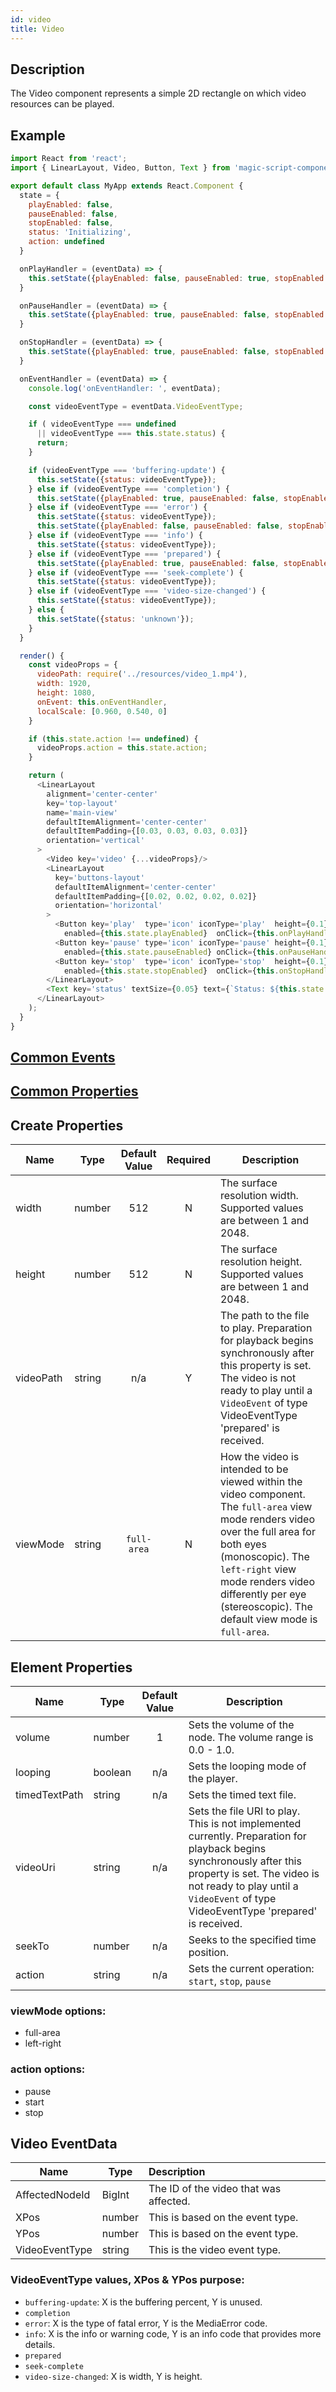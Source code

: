 ```yaml
---
id: video
title: Video
---
```



## Description

The Video component represents a simple 2D rectangle on which video resources can be played.

## Example

```javascript
import React from 'react';
import { LinearLayout, Video, Button, Text } from 'magic-script-components';

export default class MyApp extends React.Component {
  state = {
    playEnabled: false,
    pauseEnabled: false,
    stopEnabled: false,
    status: 'Initializing',
    action: undefined
  }

  onPlayHandler = (eventData) => {
    this.setState({playEnabled: false, pauseEnabled: true, stopEnabled: true, action: 'start'});
  }

  onPauseHandler = (eventData) => {
    this.setState({playEnabled: true, pauseEnabled: false, stopEnabled: true, action: 'pause'});
  }

  onStopHandler = (eventData) => {
    this.setState({playEnabled: true, pauseEnabled: false, stopEnabled: false, action: 'stop'});
  }

  onEventHandler = (eventData) => {
    console.log('onEventHandler: ', eventData);

    const videoEventType = eventData.VideoEventType;

    if ( videoEventType === undefined
      || videoEventType === this.state.status) {
      return;
    }

    if (videoEventType === 'buffering-update') {
      this.setState({status: videoEventType});
    } else if (videoEventType === 'completion') {
      this.setState({playEnabled: true, pauseEnabled: false, stopEnabled: false, status: videoEventType});
    } else if (videoEventType === 'error') {
      this.setState({status: videoEventType});
      this.setState({playEnabled: false, pauseEnabled: false, stopEnabled: false, status: videoEventType});
    } else if (videoEventType === 'info') {
      this.setState({status: videoEventType});
    } else if (videoEventType === 'prepared') {
      this.setState({playEnabled: true, pauseEnabled: false, stopEnabled: false, status: videoEventType});
    } else if (videoEventType === 'seek-complete') {
      this.setState({status: videoEventType});
    } else if (videoEventType === 'video-size-changed') {
      this.setState({status: videoEventType});
    } else {
      this.setState({status: 'unknown'});
    }
  }

  render() {
    const videoProps = {
      videoPath: require('../resources/video_1.mp4'),
      width: 1920,
      height: 1080,
      onEvent: this.onEventHandler,
      localScale: [0.960, 0.540, 0]
    }

    if (this.state.action !== undefined) {
      videoProps.action = this.state.action;
    }

    return (
      <LinearLayout
        alignment='center-center'
        key='top-layout'
        name='main-view'
        defaultItemAlignment='center-center'
        defaultItemPadding={[0.03, 0.03, 0.03, 0.03]}
        orientation='vertical'
      >
        <Video key='video' {...videoProps}/>
        <LinearLayout
          key='buttons-layout'
          defaultItemAlignment='center-center'
          defaultItemPadding={[0.02, 0.02, 0.02, 0.02]}
          orientation='horizontal'
        >
          <Button key='play'  type='icon' iconType='play'  height={0.1}
            enabled={this.state.playEnabled}  onClick={this.onPlayHandler} />
          <Button key='pause' type='icon' iconType='pause' height={0.1}
            enabled={this.state.pauseEnabled} onClick={this.onPauseHandler}/>
          <Button key='stop'  type='icon' iconType='stop'  height={0.1}
            enabled={this.state.stopEnabled}  onClick={this.onStopHandler} />
        </LinearLayout>
        <Text key='status' textSize={0.05} text={`Status: ${this.state.status}`}/>
      </LinearLayout>
    );
  }
}
```

## [Common Events](../events/CommonEvents.md)

## [Common Properties](../types/Properties.md)

## Create Properties

| Name      | Type   | Default Value | Required | Description                                                                                                                                                                                                                                                                  |
| --------- | ------ | :-----------: | :------: | ---------------------------------------------------------------------------------------------------------------------------------------------------------------------------------------------------------------------------------------------------------------------------- |
| width     | number |      512      |    N     | The surface resolution width. Supported values are between 1 and 2048.                                                                                                                                                                                                       |
| height    | number |      512      |    N     | The surface resolution height. Supported values are between 1 and 2048.                                                                                                                                                                                                      |
| videoPath | string |      n/a      |    Y     | The path to the file to play. Preparation for playback begins synchronously after this property is set. The video is not ready to play until a `VideoEvent` of type VideoEventType 'prepared' is received.                                                                   |
| viewMode  | string |  `full-area`  |    N     | How the video is intended to be viewed within the video component. The `full-area` view mode renders video over the full area for both eyes (monoscopic). The `left-right` view mode renders video differently per eye (stereoscopic). The default view mode is `full-area`. |

## Element Properties

| Name          | Type    | Default Value | Description                                                                                                                                                                                                                                |
| ------------- | ------- | :-----------: | ------------------------------------------------------------------------------------------------------------------------------------------------------------------------------------------------------------------------------------------ |
| volume        | number  |       1       | Sets the volume of the node. The volume range is 0.0 - 1.0.                                                                                                                                                                                |
| looping       | boolean |      n/a      | Sets the looping mode of the player.                                                                                                                                                                                                       |
| timedTextPath | string  |      n/a      | Sets the timed text file.                                                                                                                                                                                                                  |
| videoUri      | string  |      n/a      | Sets the file URI to play. This is not implemented currently. Preparation for playback begins synchronously after this property is set. The video is not ready to play until a `VideoEvent` of type VideoEventType 'prepared' is received. |
| seekTo        | number  |      n/a      | Seeks to the specified time position.                                                                                                                                                                                                      |
| action        | string  |      n/a      | Sets the current operation: `start`, `stop`, `pause`                                                                                                                                                                                       |

### viewMode options:

- full-area
- left-right

### action options:

- pause
- start
- stop

## Video EventData

| Name           | Type   | Description                            |
| -------------- | ------ | :------------------------------------- |
| AffectedNodeId | BigInt | The ID of the video that was affected. |
| XPos           | number | This is based on the event type.       |
| YPos           | number | This is based on the event type.       |
| VideoEventType | string | This is the video event type.          |

### VideoEventType values, XPos & YPos purpose:

- `buffering-update`:
  X is the buffering percent, Y is unused.
- `completion`
- `error`:
  X is the type of fatal error, Y is the MediaError code.
- `info`:
  X is the info or warning code, Y is an info code that provides more details.
- `prepared`
- `seek-complete`
- `video-size-changed`:
  X is width, Y is height.
